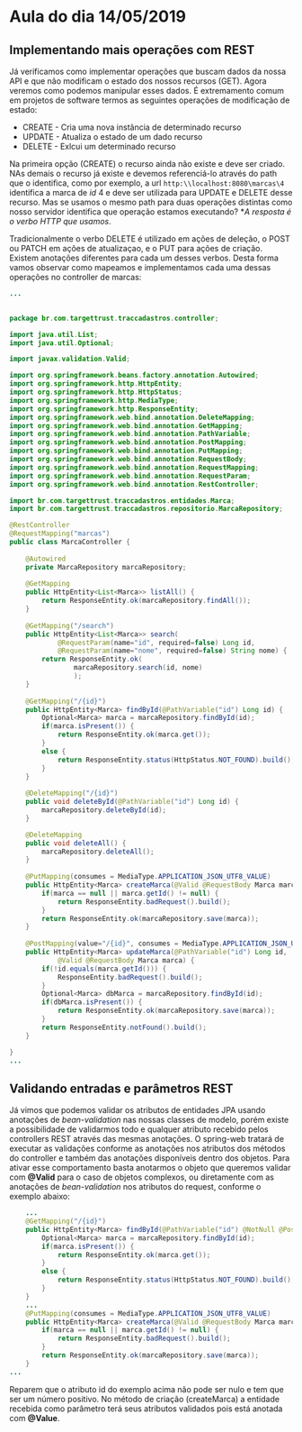 # Aula do dia 14/05/2019 

## Implementando mais operações com REST
Já verificamos como implementar operações que buscam dados da nossa API e que não modificam o estado dos nossos recursos (GET). Agora veremos como podemos manipular esses dados. 
É extremamento comum em projetos de software termos as seguintes operações de modificação de estado:

 * CREATE - Cria uma nova instância de determinado recurso
 * UPDATE - Atualiza o estado de um dado recurso
 * DELETE - Exlcui um determinado recurso

 Na primeira opção (CREATE) o recurso ainda não existe e deve ser criado. NAs demais o recurso já existe e devemos referenciá-lo através do path que o identifica, como por exemplo, a url  `http:\\localhost:8080\marcas\4` identifica a marca de *id* 4 e deve ser utilizada para UPDATE e DELETE desse recurso. Mas se usamos o mesmo path para duas operações distintas como nosso servidor identifica que operação estamos executando? **A resposta é o verbo HTTP que usamos*.

 Tradicionalmente o verbo DELETE é utilizado em ações de deleção, o POST ou PATCH em ações de atualizaçao, e o PUT para ações de criação. Existem anotações diferentes para cada um desses verbos. Desta forma vamos observar como mapeamos e implementamos cada uma dessas operações no controller de marcas:


```java
...

	
package br.com.targettrust.traccadastros.controller;

import java.util.List;
import java.util.Optional;

import javax.validation.Valid;

import org.springframework.beans.factory.annotation.Autowired;
import org.springframework.http.HttpEntity;
import org.springframework.http.HttpStatus;
import org.springframework.http.MediaType;
import org.springframework.http.ResponseEntity;
import org.springframework.web.bind.annotation.DeleteMapping;
import org.springframework.web.bind.annotation.GetMapping;
import org.springframework.web.bind.annotation.PathVariable;
import org.springframework.web.bind.annotation.PostMapping;
import org.springframework.web.bind.annotation.PutMapping;
import org.springframework.web.bind.annotation.RequestBody;
import org.springframework.web.bind.annotation.RequestMapping;
import org.springframework.web.bind.annotation.RequestParam;
import org.springframework.web.bind.annotation.RestController;

import br.com.targettrust.traccadastros.entidades.Marca;
import br.com.targettrust.traccadastros.repositorio.MarcaRepository;

@RestController
@RequestMapping("marcas")
public class MarcaController {
	
	@Autowired
	private MarcaRepository marcaRepository;
	
	@GetMapping
	public HttpEntity<List<Marca>> listAll() {
		return ResponseEntity.ok(marcaRepository.findAll());		
	}
	
	@GetMapping("/search")
	public HttpEntity<List<Marca>> search(
			@RequestParam(name="id", required=false) Long id, 
			@RequestParam(name="nome", required=false) String nome) {
		return ResponseEntity.ok(
				marcaRepository.search(id, nome)
				);
	}
	
	@GetMapping("/{id}")
	public HttpEntity<Marca> findById(@PathVariable("id") Long id) {
		Optional<Marca> marca = marcaRepository.findById(id);
		if(marca.isPresent()) {
			return ResponseEntity.ok(marca.get());
		}
		else {
			return ResponseEntity.status(HttpStatus.NOT_FOUND).build();
		}
	}
	
	@DeleteMapping("/{id}")
	public void deleteById(@PathVariable("id") Long id) {
		marcaRepository.deleteById(id);
	}

	@DeleteMapping
	public void deleteAll() {
		marcaRepository.deleteAll();
	}
	
	@PutMapping(consumes = MediaType.APPLICATION_JSON_UTF8_VALUE)
	public HttpEntity<Marca> createMarca(@Valid @RequestBody Marca marca) {
		if(marca == null || marca.getId() != null) {
			return ResponseEntity.badRequest().build();
		}
		return ResponseEntity.ok(marcaRepository.save(marca));		
	}
	
	@PostMapping(value="/{id}", consumes = MediaType.APPLICATION_JSON_UTF8_VALUE)
	public HttpEntity<Marca> updateMarca(@PathVariable("id") Long id, 
			@Valid @RequestBody Marca marca) {
		if(!id.equals(marca.getId())) {
			ResponseEntity.badRequest().build();
		}
		Optional<Marca> dbMarca = marcaRepository.findById(id);
		if(dbMarca.isPresent()) {
			return ResponseEntity.ok(marcaRepository.save(marca));
		}
		return ResponseEntity.notFound().build();		
	}

}
...
```

## Validando entradas e parâmetros REST
Já vimos que podemos validar os atributos de entidades JPA usando anotações de *bean-validation* nas nossas classes de modelo, porém existe a possibilidade de validarmos todo e qualquer atributo recebido pelos controllers REST através das mesmas anotações. O spring-web tratará de executar as validações conforme as anotações nos atributos dos métodos do controller e também das anotações disponíveis dentro dos objetos. 
Para ativar esse comportamento basta anotarmos o objeto que queremos validar com **@Valid** para o caso de objetos complexos, ou diretamente com as anotações de *bean-validation* nos atributos do request, conforme o exemplo abaixo:

```java
	...
	@GetMapping("/{id}")
	public HttpEntity<Marca> findById(@PathVariable("id") @NotNull @Positive Long id) {
		Optional<Marca> marca = marcaRepository.findById(id);
		if(marca.isPresent()) {
			return ResponseEntity.ok(marca.get());
		}
		else {
			return ResponseEntity.status(HttpStatus.NOT_FOUND).build();
		}
	}
	...
	@PutMapping(consumes = MediaType.APPLICATION_JSON_UTF8_VALUE)
	public HttpEntity<Marca> createMarca(@Valid @RequestBody Marca marca) {
		if(marca == null || marca.getId() != null) {
			return ResponseEntity.badRequest().build();
		}
		return ResponseEntity.ok(marcaRepository.save(marca));		
	}
...
```
Reparem que o atributo id do exemplo acima não pode ser nulo e tem que ser um número positivo. No método de criação (createMarca) a entidade recebida como parâmetro terá seus atributos validados pois está anotada com **@Value**. 